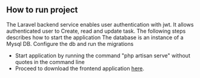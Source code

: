 ## How to run project

The Laravel backend service enables user authentication with jwt. It allows authenticated user to Create, read and update task. The following steps describes how to start the application
The database is an instance of a Mysql DB. Configure the db and run the migrations

- Start application by running the command "php artisan serve" without quotes in the command line
- Proceed to download the frontend application [here](https://github.com/Juboy/mooreFrontend).
